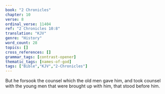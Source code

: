 ```yaml
---
book: "2 Chronicles"
chapter: 10
verse: 8
ordinal_verse: 11404
ref: "2 Chronicles 10:8"
translation: "KJV"
genre: "History"
word_count: 28
topics: []
cross_references: []
grammar_tags: [contrast-opener]
thematic_tags: [names-of-god]
tags: ["Bible","KJV","2-Chronicles"]
---
```

But he forsook the counsel which the old men gave him, and took counsel with the young men that were brought up with him, that stood before him.
